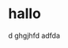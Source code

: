 <!DOCTYPE html>
<html lang="en">
<head>
	<meta charset="UTF-8">
	<title>Document</title>
</head>
<body>
	<h1>hallo</h1>
	d
	ghgjhfd
</body>
</html>adfda
